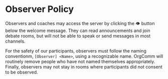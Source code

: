 # Observer Policy

Observers and coaches may access the server by clicking the 👁️ button below the welcome message. They can read announcements and join debate rooms, but will not be able to speak or send messages in most channels.

For the safety of our participants, observers must follow the naming conventionm, `[Observer] <Name>`, using a recognizable name. OrgComm will routinely remove people who have not named themselves appropriately. Finally, observers may not stay in rooms where participants did not consent to be observed.
